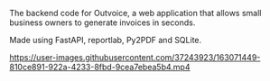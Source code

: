 The backend code for Outvoice, a web application that allows small business owners to generate invoices in seconds.

Made using FastAPI, reportlab, Py2PDF and SQLite.

https://user-images.githubusercontent.com/37243923/163071449-810ce891-922a-4233-8fbd-9cea7ebea5b4.mp4
